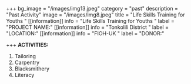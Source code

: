 +++
bg_image = "/images/img13.jpeg"
category = "past"
description = "Past Activity"
image = "/images/img8.jpeg"
title = "Life Skills Training for Youths "
[[information]]
info = "Life Skills Training for Youths "
label = "PROJECT NAME:"
[[information]]
info = "Tonkolili District "
label = "LOCATION:"
[[information]]
info = "FIOH-UK "
label = "DONOR:"

+++
**ACTIVITIES:**

1. Tailoring
2. Carpentry
3. Blacksmithery
4. Literacy